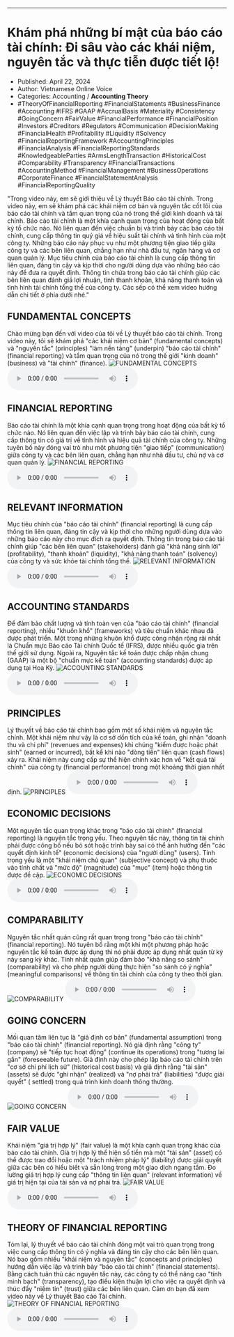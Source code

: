 
---

# Khám phá những bí mật của báo cáo tài chính: Đi sâu vào các khái niệm, nguyên tắc và thực tiễn được tiết lộ!

- Published: April 22, 2024
- Author: Vietnamese Online Voice
- Categories: Accounting / **Accounting Theory**
- #TheoryOfFinancialReporting #FinancialStatements #BusinessFinance #Accounting #IFRS #GAAP #AccrualBasis #Materiality #Consistency #GoingConcern #FairValue #FinancialPerformance #FinancialPosition #Investors #Creditors #Regulators #Communication #DecisionMaking #FinancialHealth #Profitability #Liquidity #Solvency #FinancialReportingFramework #AccountingPrinciples #FinancialAnalysis #FinancialReportingStandards #KnowledgeableParties #ArmsLengthTransaction #HistoricalCost #Comparability #Transparency #FinancialTransactions #AccountingMethod #FinancialManagement #BusinessOperations #CorporateFinance #FinancialStatementAnalysis #FinancialReportingQuality

"Trong video này, em sẽ giới thiệu về Lý thuyết Báo cáo tài chính. Trong video này, em sẽ khám phá các khái niệm cơ bản và nguyên tắc cốt lõi của báo cáo tài chính và tầm quan trọng của nó trong thế giới kinh doanh và tài chính. Báo cáo tài chính là một khía cạnh quan trọng của hoạt động của bất kỳ tổ chức nào. Nó liên quan đến việc chuẩn bị và trình bày các báo cáo tài chính, cung cấp thông tin quý giá về hiệu suất tài chính và tình hình của một công ty. Những báo cáo này phục vụ như một phương tiện giao tiếp giữa công ty và các bên liên quan, chẳng hạn như nhà đầu tư, ngân hàng và cơ quan quản lý. Mục tiêu chính của báo cáo tài chính là cung cấp thông tin liên quan, đáng tin cậy và kịp thời cho người dùng dựa vào những báo cáo này để đưa ra quyết định. Thông tin chứa trong báo cáo tài chính giúp các bên liên quan đánh giá lợi nhuận, tính thanh khoản, khả năng thanh toán và tình hình tài chính tổng thể của công ty. Các sếp có thể xem video hướng dẫn chi tiết ở phía dưới nhé."


## FUNDAMENTAL CONCEPTS

Chào mừng bạn đến với video của tôi về Lý thuyết báo cáo tài chính. Trong video này, tôi sẽ khám phá "các khái niệm cơ bản" (fundamental concepts) và "nguyên tắc" (principles) "làm nền tảng" (underpin) "báo cáo tài chính" (financial reporting) và tầm quan trọng của nó trong thế giới "kinh doanh" (business) và "tài chính" (finance).
![FUNDAMENTAL CONCEPTS](https://http-archiver-apis-production-80.schnworks.com/storage/images/transitions/2024-04-22/transition--13364561415-Montserrat-SemiBold-4A148C.jpg)
<audio controls>
    <source src="https://http-archiver-apis-production-80.schnworks.com/storage/audio/file-6074203654.mp3" type="audio/mpeg">
</audio>



## FINANCIAL REPORTING

Báo cáo tài chính là một khía cạnh quan trọng trong hoạt động của bất kỳ tổ chức nào. Nó liên quan đến việc lập và trình bày báo cáo tài chính, cung cấp thông tin có giá trị về tình hình và hiệu quả tài chính của công ty. Những tuyên bố này đóng vai trò như một phương tiện "giao tiếp" (communication) giữa công ty và các bên liên quan, chẳng hạn như nhà đầu tư, chủ nợ và cơ quan quản lý.
![FINANCIAL REPORTING](https://http-archiver-apis-production-80.schnworks.com/storage/images/transitions/2024-04-22/transition-38837124968-Montserrat-Regular-673AB7.jpg)
<audio controls>
    <source src="https://http-archiver-apis-production-80.schnworks.com/storage/audio/file-15042497386.mp3" type="audio/mpeg">
</audio>



## RELEVANT INFORMATION

Mục tiêu chính của "báo cáo tài chính" (financial reporting) là cung cấp thông tin liên quan, đáng tin cậy và kịp thời cho những người dùng dựa vào những báo cáo này cho mục đích ra quyết định. Thông tin trong báo cáo tài chính giúp "các bên liên quan" (stakeholders) đánh giá "khả năng sinh lời" (profitability), "thanh khoản" (liquidity), "khả năng thanh toán" (solvency) của công ty và sức khỏe tài chính tổng thể.
![RELEVANT INFORMATION](https://http-archiver-apis-production-80.schnworks.com/storage/images/transitions/2024-04-22/transition--38317071500-Montserrat-Bold-283593.jpg)
<audio controls>
    <source src="https://http-archiver-apis-production-80.schnworks.com/storage/audio/file-747735017.mp3" type="audio/mpeg">
</audio>



## ACCOUNTING STANDARDS

Để đảm bảo chất lượng và tính toàn vẹn của "báo cáo tài chính" (financial reporting), nhiều "khuôn khổ" (frameworks) và tiêu chuẩn khác nhau đã được phát triển. Một trong những khuôn khổ được công nhận rộng rãi nhất là Chuẩn mực Báo cáo Tài chính Quốc tế (IFRS), được nhiều quốc gia trên thế giới sử dụng. Ngoài ra, Nguyên tắc kế toán được chấp nhận chung (GAAP) là một bộ "chuẩn mực kế toán" (accounting standards) được áp dụng tại Hoa Kỳ.
![ACCOUNTING STANDARDS](https://http-archiver-apis-production-80.schnworks.com/storage/images/transitions/2024-04-22/transition-12894779333-Montserrat-SemiBold-9C27B0.jpg)
<audio controls>
    <source src="https://http-archiver-apis-production-80.schnworks.com/storage/audio/file-30541829623.mp3" type="audio/mpeg">
</audio>



## PRINCIPLES

Lý thuyết về báo cáo tài chính bao gồm một số khái niệm và nguyên tắc chính. Một khái niệm như vậy là cơ sở dồn tích của kế toán, ghi nhận "doanh thu và chi phí" (revenues and expenses) khi chúng "kiếm được hoặc phát sinh" (earned or incurred), bất kể khi nào "dòng tiền" liên quan (cash flows) xảy ra. Khái niệm này cung cấp sự thể hiện chính xác hơn về "kết quả tài chính" của công ty (financial performance) trong một khoảng thời gian nhất định.
![PRINCIPLES](https://http-archiver-apis-production-80.schnworks.com/storage/images/transitions/2024-04-22/transition-11762196320-Montserrat-ExtraBold-283593.jpg)
<audio controls>
    <source src="https://http-archiver-apis-production-80.schnworks.com/storage/audio/file-14271074109.mp3" type="audio/mpeg">
</audio>



## ECONOMIC DECISIONS

Một nguyên tắc quan trọng khác trong "báo cáo tài chính" (financial reporting) là nguyên tắc trọng yếu. Theo nguyên tắc này, thông tin tài chính phải được công bố nếu bỏ sót hoặc trình bày sai có thể ảnh hưởng đến "các quyết định kinh tế" (economic decisions) của "người dùng" (users). Tính trọng yếu là một "khái niệm chủ quan" (subjective concept) và phụ thuộc vào tính chất và "mức độ" (magnitude) của "mục" (item) hoặc thông tin được đề cập.
![ECONOMIC DECISIONS](https://http-archiver-apis-production-80.schnworks.com/storage/images/transitions/2024-04-22/transition--339921093-Montserrat-Regular-9C27B0.jpg)
<audio controls>
    <source src="https://http-archiver-apis-production-80.schnworks.com/storage/audio/file-28780377025.mp3" type="audio/mpeg">
</audio>



## COMPARABILITY

Nguyên tắc nhất quán cũng rất quan trọng trong "báo cáo tài chính" (financial reporting). Nó tuyên bố rằng một khi một phương pháp hoặc nguyên tắc kế toán được áp dụng thì nó phải được áp dụng nhất quán từ kỳ này sang kỳ khác. Tính nhất quán giúp đảm bảo "khả năng so sánh" (comparability) và cho phép người dùng thực hiện "so sánh có ý nghĩa" (meaningful comparisons) về thông tin tài chính của công ty theo thời gian.
![COMPARABILITY](https://http-archiver-apis-production-80.schnworks.com/storage/images/transitions/2024-04-22/transition--16185696998-Montserrat-SemiBold-303F9F.jpg)
<audio controls>
    <source src="https://http-archiver-apis-production-80.schnworks.com/storage/audio/file-33892725910.mp3" type="audio/mpeg">
</audio>



## GOING CONCERN

Mối quan tâm liên tục là "giả định cơ bản" (fundamental assumption) trong "báo cáo tài chính" (financial reporting). Nó giả định rằng "công ty" (company) sẽ "tiếp tục hoạt động" (continue its operations) trong "tương lai gần" (foreseeable future). Giả định này cho phép lập báo cáo tài chính trên "cơ sở chi phí lịch sử" (historical cost basis) và giả định rằng "tài sản" (assets) sẽ được "ghi nhận" (realized) và "nợ phải trả" (liabilities) "được giải quyết" ( settled) trong quá trình kinh doanh thông thường.
![GOING CONCERN](https://http-archiver-apis-production-80.schnworks.com/storage/images/transitions/2024-04-22/transition-30965747718-Montserrat-Black-283593.jpg)
<audio controls>
    <source src="https://http-archiver-apis-production-80.schnworks.com/storage/audio/file-34427284071.mp3" type="audio/mpeg">
</audio>



## FAIR VALUE

Khái niệm "giá trị hợp lý" (fair value) là một khía cạnh quan trọng khác của báo cáo tài chính. Giá trị hợp lý thể hiện số tiền mà một "tài sản" (asset) có thể được trao đổi hoặc một "trách nhiệm pháp lý" (liability) được giải quyết giữa các bên có hiểu biết và sẵn lòng trong một giao dịch ngang tầm. Đo lường giá trị hợp lý cung cấp "thông tin liên quan" (relevant information) về giá trị hiện tại của tài sản và nợ phải trả.
![FAIR VALUE](https://http-archiver-apis-production-80.schnworks.com/storage/images/transitions/2024-04-22/transition--50656042890-Montserrat-Thin-004895.jpg)
<audio controls>
    <source src="https://http-archiver-apis-production-80.schnworks.com/storage/audio/file-65412657065.mp3" type="audio/mpeg">
</audio>



## THEORY OF FINANCIAL REPORTING

Tóm lại, lý thuyết về báo cáo tài chính đóng một vai trò quan trọng trong việc cung cấp thông tin có ý nghĩa và đáng tin cậy cho các bên liên quan. Nó bao gồm nhiều "khái niệm và nguyên tắc" (concepts and principles) hướng dẫn việc lập và trình bày "báo cáo tài chính" (financial statements). Bằng cách tuân thủ các nguyên tắc này, các công ty có thể nâng cao "tính minh bạch" (transparency), tạo điều kiện thuận lợi cho việc ra quyết định và thúc đẩy "niềm tin" (trust) giữa các bên liên quan. Cảm ơn bạn đã xem video này về Lý thuyết Báo cáo Tài chính.
![THEORY OF FINANCIAL REPORTING](https://http-archiver-apis-production-80.schnworks.com/storage/images/transitions/2024-04-22/transition-6349566497-Montserrat-Black-283593.jpg)
<audio controls>
    <source src="https://http-archiver-apis-production-80.schnworks.com/storage/audio/file-14592611580.mp3" type="audio/mpeg">
</audio>

